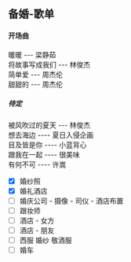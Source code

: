 ## 备婚-歌单

#### 开场曲


暖暖 --- 梁静茹  
将故事写成我们 --- 林俊杰     
简单爱 --- 周杰伦     
甜甜的 --- 周杰伦





##### 待定
被风吹过的夏天 --- 林俊杰     
想去海边 ---- 夏日入侵企画        
目及皆是你 ---- 小蓝背心     
跟我在一起 ---- 很美味    
有何不可 ---- 许嵩        


- [x] 婚纱照
- [x] 婚礼酒店
- [ ] 婚庆公司 - 摄像 - 司仪 - 酒店布置
- [ ] 跟妆师
- [ ] 酒店 - 女方
- [ ] 酒店 - 朋友
- [ ] 西服 婚纱 敬酒服
- [ ] 婚车
